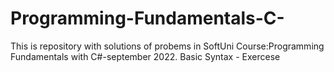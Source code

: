 # Programming-Fundamentals-C-
This is repository with solutions of probems in SoftUni Course:Programming Fundamentals with C#-september 2022.
Basic Syntax - Exercese
